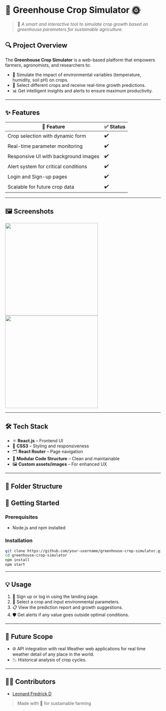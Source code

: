 # 🌿 Greenhouse Crop Simulator 🌞



> 🌱 *A smart and interactive tool to simulate crop growth based on greenhouse parameters for sustainable agriculture.*



## 🔍 Project Overview

The **Greenhouse Crop Simulator** is a web-based platform that empowers farmers, agronomists, and researchers to:

- 🧪 Simulate the impact of environmental variables (temperature, humidity, soil pH) on crops.
- 🌾 Select different crops and receive real-time growth predictions.
- 📊 Get intelligent insights and alerts to ensure maximum productivity.

---

## ✨ Features

| 🔧 Feature                            | ✅ Status |
|--------------------------------------|-----------|
| Crop selection with dynamic form     | ✔️         |
| Real-time parameter monitoring       | ✔️         |
| Responsive UI with background images | ✔️         |
| Alert system for critical conditions | ✔️         |
| Login and Sign-up pages              | ✔️         |
| Scalable for future crop data        | ✔️         |

---

## 🖼️ Screenshots

<p float="left">
  <img src="./public/background.jpg" width="300" />
  <img src="./public/bg-image.jpg" width="300" />
</p>

---

## 🛠️ Tech Stack

- ⚛️ **React.js** – Frontend UI
- 🎨 **CSS3** – Styling and responsiveness
- 🗂️ **React Router** – Page navigation
- 📁 **Modular Code Structure** – Clean and maintainable
- 🖼️ **Custom assets/images** – For enhanced UX

---

## 📁 Folder Structure



## 🚀 Getting Started

### Prerequisites

- Node.js and npm installed

### Installation

```bash
git clone https://github.com/your-username/greenhouse-crop-simulator.git
cd greenhouse-crop-simulator
npm install
npm start
```

---

## 💡 Usage

1. 🔐 Sign up or log in using the landing page.
2. 🌽 Select a crop and input environmental parameters.
3. 📋 View the prediction report and growth suggestions.
4. 🛡️ Get alerts if any value goes outside optimal conditions.

---

## 📌 Future Scope

- 🌐 API integration with real Weather web applications for real time weather detail of any place in the world.
- 📉 Historical analysis of crop cycles.

---

## 👨‍💻 Contributors

- [Leonard Fredrick D](https://github.com/Fredrick2216)


> Made with 💚 for sustainable farming
